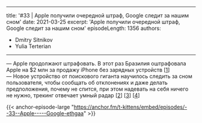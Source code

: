 
---
title: '#33 | Apple получили очередной штраф, Google следит за нашим сном'
date: 2021-03-25
excerpt: 'Apple получили очередной штраф, Google следит за нашим сном'
episodeLength: 1356
authors:
  - Dmitry Sitnikov
  - Yulia Terterian
---

— Apple продолжают штрафовать. В этот раз Бразилия оштрафовала Apple на $2 млн за продажу iPhone без зарядных устройств [[1](https://habr.com/ru/news/t/548126/)]<br/>
— Новое устройство от поискового гиганта научилось следить за сном пользователя, чтобы сообщать об отклонениях и даже делать предположения, почему не спится, при этом надевать на себя ничего не нужно, трекинг отвечает умный радар [[2](https://ai.googleblog.com/2021/03/contactless-sleep-sensing-in-nest-hub.html?utm_source=feedburner&utm_medium=feed&utm_campaign=Feed:+blogspot/gJZg+(Google+AI+Blog))] [[3](https://atap.google.com/soli/)] [[4](https://atap.google.com/soli/technology/)]

{{< anchor-episode-large "https://anchor.fm/t-kittens/embed/episodes/--33--Apple-----Google-ethgaa" >}}
